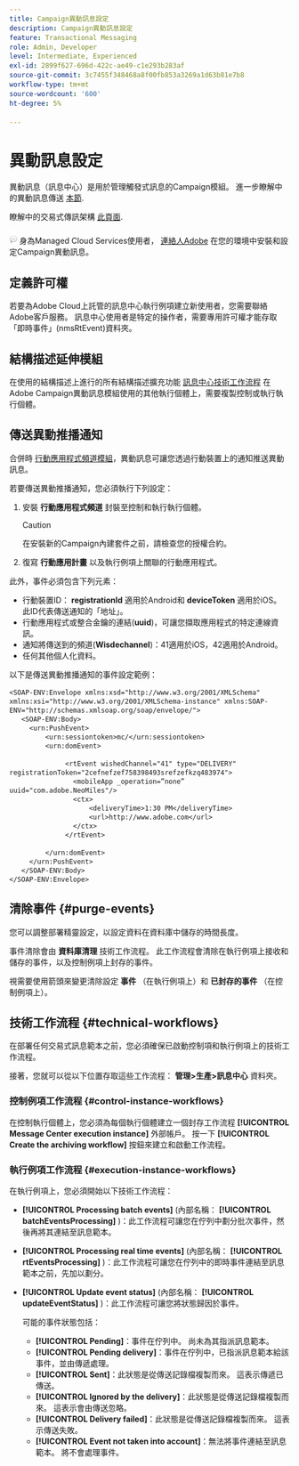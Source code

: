 ```yaml
---
title: Campaign異動訊息設定
description: Campaign異動訊息設定
feature: Transactional Messaging
role: Admin, Developer
level: Intermediate, Experienced
exl-id: 2899f627-696d-422c-ae49-c1e293b283af
source-git-commit: 3c7455f348468a8f00fb853a3269a1d63b81e7b8
workflow-type: tm+mt
source-wordcount: '600'
ht-degree: 5%

---
```


# 異動訊息設定

異動訊息（訊息中心）是用於管理觸發式訊息的Campaign模組。 進一步瞭解中的異動訊息傳送 [本節](../send/transactional.md).

瞭解中的交易式傳訊架構 [此頁面](../architecture/architecture.md#transac-msg-archi).

![](../assets/do-not-localize/speech.png) 身為Managed Cloud Services使用者， [連絡人Adobe](../start/campaign-faq.md#support) 在您的環境中安裝和設定Campaign異動訊息。

## 定義許可權

若要為Adobe Cloud上託管的訊息中心執行例項建立新使用者，您需要聯絡Adobe客戶服務。 訊息中心使用者是特定的操作者，需要專用許可權才能存取「即時事件」(nmsRtEvent)資料夾。

## 結構描述延伸模組

在使用的結構描述上進行的所有結構描述擴充功能 [訊息中心技術工作流程](#technical-workflows) 在Adobe Campaign異動訊息模組使用的其他執行個體上，需要複製控制或執行執行個體。

## 傳送異動推播通知

合併時 [行動應用程式頻道模組](../send/push.md)，異動訊息可讓您透過行動裝置上的通知推送異動訊息。

若要傳送異動推播通知，您必須執行下列設定：

1. 安裝 **行動應用程式頻道** 封裝至控制和執行執行個體。

   >[!CAUTION]
   >
   >在安裝新的Campaign內建套件之前，請檢查您的授權合約。

1. 復寫 **行動應用計畫** 以及執行例項上關聯的行動應用程式。

此外，事件必須包含下列元素：

* 行動裝置ID： **registrationId** 適用於Android和 **deviceToken** 適用於iOS。 此ID代表傳送通知的「地址」。
* 行動應用程式或整合金鑰的連結(**uuid**)，可讓您擷取應用程式的特定連線資訊。
* 通知將傳送到的頻道(**Wisdechannel**)：41適用於iOS，42適用於Android。
* 任何其他個人化資料。

以下是傳送異動推播通知的事件設定範例：

```
<SOAP-ENV:Envelope xmlns:xsd="http://www.w3.org/2001/XMLSchema" xmlns:xsi="http://www.w3.org/2001/XMLSchema-instance" xmlns:SOAP-ENV="http://schemas.xmlsoap.org/soap/envelope/">
   <SOAP-ENV:Body>
     <urn:PushEvent>
         <urn:sessiontoken>mc/</urn:sessiontoken>
         <urn:domEvent>

              <rtEvent wishedChannel="41" type="DELIVERY" registrationToken="2cefnefzef758398493srefzefkzq483974">
                <mobileApp _operation=”none” uuid="com.adobe.NeoMiles"/>
                <ctx>
                    <deliveryTime>1:30 PM</deliveryTime>
                    <url>http://www.adobe.com</url>
                </ctx>
              </rtEvent>

         </urn:domEvent>
     </urn:PushEvent>           
   </SOAP-ENV:Body>
</SOAP-ENV:Envelope>
```



## 清除事件 {#purge-events}

您可以調整部署精靈設定，以設定資料在資料庫中儲存的時間長度。

事件清除會由 **資料庫清理** 技術工作流程。 此工作流程會清除在執行例項上接收和儲存的事件，以及控制例項上封存的事件。

視需要使用箭頭來變更清除設定 **事件** （在執行例項上）和 **已封存的事件** （在控制例項上）。


## 技術工作流程 {#technical-workflows}

在部署任何交易式訊息範本之前，您必須確保已啟動控制項和執行例項上的技術工作流程。

接著，您就可以從以下位置存取這些工作流程： **管理>生產>訊息中心** 資料夾。

### 控制例項工作流程 {#control-instance-workflows}

在控制執行個體上，您必須為每個執行個體建立一個封存工作流程 **[!UICONTROL Message Center execution instance]** 外部帳戶。 按一下 **[!UICONTROL Create the archiving workflow]** 按鈕來建立和啟動工作流程。

### 執行例項工作流程 {#execution-instance-workflows}

在執行例項上，您必須開始以下技術工作流程：

* **[!UICONTROL Processing batch events]** (內部名稱： **[!UICONTROL batchEventsProcessing]** )：此工作流程可讓您在佇列中劃分批次事件，然後再將其連結至訊息範本。
* **[!UICONTROL Processing real time events]** (內部名稱： **[!UICONTROL rtEventsProcessing]** )：此工作流程可讓您在佇列中的即時事件連結至訊息範本之前，先加以劃分。
* **[!UICONTROL Update event status]** (內部名稱： **[!UICONTROL updateEventStatus]** )：此工作流程可讓您將狀態歸因於事件。

   可能的事件狀態包括：

   * **[!UICONTROL Pending]**：事件在佇列中。 尚未為其指派訊息範本。
   * **[!UICONTROL Pending delivery]**：事件在佇列中，已指派訊息範本給該事件，並由傳遞處理。
   * **[!UICONTROL Sent]**：此狀態是從傳送記錄檔複製而來。 這表示傳遞已傳送。
   * **[!UICONTROL Ignored by the delivery]**：此狀態是從傳送記錄檔複製而來。 這表示會由傳送忽略。
   * **[!UICONTROL Delivery failed]**：此狀態是從傳送記錄檔複製而來。 這表示傳送失敗。
   * **[!UICONTROL Event not taken into account]**：無法將事件連結至訊息範本。 將不會處理事件。

